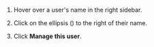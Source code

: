 1. Hover over a user's name in the right sidebar.

1. Click on the ellipsis (<i class="zulip-icon zulip-icon-ellipsis-v-solid"></i>)
   to the right of their name.

1. Click **Manage this user**.
